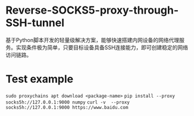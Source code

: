 # Reverse-SOCKS5-proxy-through-SSH-tunnel
基于Python脚本开发的轻量级解决方案，能够快速搭建内网设备的网络代理服务。实现条件极为简单，只要目标设备具备SSH连接能力，即可创建稳定的网络访问链路。


# Test example
`sudo proxychains apt download <package-name>`
`pip install --proxy socks5h://127.0.0.1:9000 numpy`
`curl -v  --proxy socks5h://127.0.0.1:9000 https://www.baidu.com`
